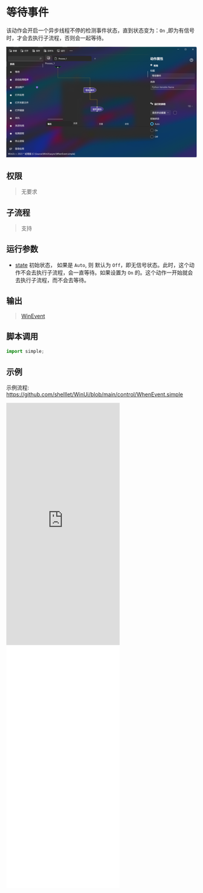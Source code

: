 # 等待事件
该动作会开启一个异步线程不停的检测事件状态，直到状态变为：`On` ,即为有信号时，才会去执行子流程，否则会一起等待。

![WhenEvent](./images/07.png ':size=90%')

## 权限
> 无要求
## 子流程
> 支持


## 运行参数


* [state](./enums/PowerState.md) 初始状态， 如果是 `Auto`, 则 默认为 `Off`，即无信号状态。此时，这个动作不会去执行子流程，会一直等待。如果设置为 `On` 的。这个动作一开始就会去执行子流程，而不会去等待。


## 输出

> [WinEvent](./types/WinEvent.md)    


## 脚本调用

```python
import simple;

```

## 示例

示例流程: https://github.com/shelllet/WinUi/blob/main/control/WhenEvent.simple

<iframe type="text/html" height="640px" src="https://www.youtube.com/embed/J_U3xagAQx4" frameborder="0"></iframe>

<iframe src="//player.bilibili.com/player.html?bvid=BV1Ex4y1R7Jf&page=1&autoplay=0" height='640px' scrolling="no" frameborder="no" framespacing="0" allowfullscreen="true"></iframe>